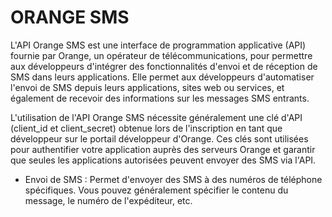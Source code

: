 # ORANGE SMS

L'API Orange SMS est une interface de programmation applicative (API) fournie par Orange, un opérateur de télécommunications, pour permettre aux développeurs d'intégrer des fonctionnalités d'envoi et de réception de SMS dans leurs applications. Elle permet aux développeurs d'automatiser l'envoi de SMS depuis leurs applications, sites web ou services, et également de recevoir des informations sur les messages SMS entrants.

L'utilisation de l'API Orange SMS nécessite généralement une clé d'API (client_id et client_secret) obtenue lors de l'inscription en tant que développeur sur le portail développeur d'Orange. Ces clés sont utilisées pour authentifier votre application auprès des serveurs Orange et garantir que seules les applications autorisées peuvent envoyer des SMS via l'API.


- Envoi de SMS : Permet d'envoyer des SMS à des numéros de téléphone spécifiques. Vous pouvez généralement spécifier le contenu du message, le numéro de l'expéditeur, etc.

